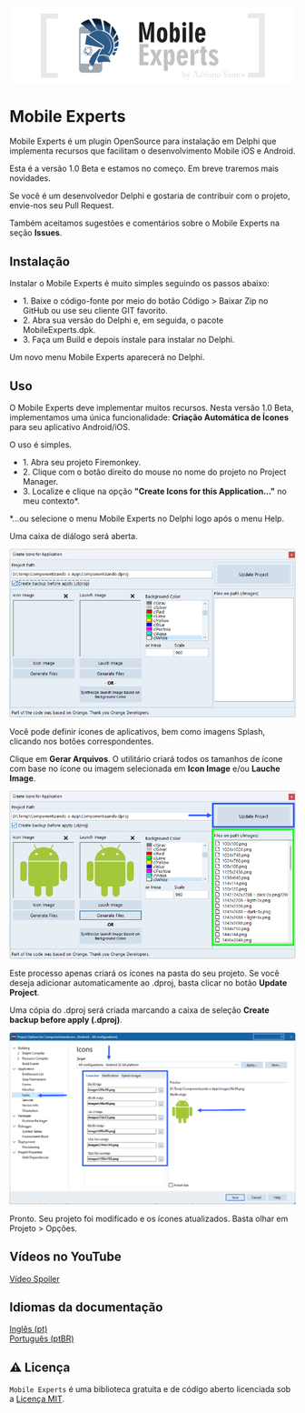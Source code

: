 <p align="center">
  <a href="https://github.com/adrianosantostreina/MobileExperts/blob/master/images/logo.png">
    <img alt="Mobile Experts" src="https://github.com/adrianosantostreina/MobileExperts/blob/master/images/logo.png">
  </a>  
</p>

# Mobile Experts
Mobile Experts é um plugin OpenSource para instalação em Delphi que implementa recursos que facilitam o desenvolvimento Mobile iOS e Android.

Esta é a versão 1.0 Beta e estamos no começo. Em breve traremos mais novidades.

Se você é um desenvolvedor Delphi e gostaria de contribuir com o projeto, envie-nos seu Pull Request.

Também aceitamos sugestões e comentários sobre o Mobile Experts na seção <b>Issues</b>.

## Instalação
Instalar o Mobile Experts é muito simples seguindo os passos abaixo:

<ul>
  <li>1. Baixe o código-fonte por meio do botão Código > Baixar Zip no GitHub ou use seu cliente GIT favorito.</li>
  <li>2. Abra sua versão do Delphi e, em seguida, o pacote MobileExperts.dpk.</li>
  <li>3. Faça um Build e depois instale para instalar no Delphi.</li>
</ul>

Um novo menu Mobile Experts aparecerá no Delphi.

## Uso
O Mobile Experts deve implementar muitos recursos. Nesta versão 1.0 Beta, implementamos uma única funcionalidade: <b>Criação Automática de Ícones</b> para seu aplicativo Android/iOS.

O uso é simples.

<ul>
   <li>1. Abra seu projeto Firemonkey.</li>
   <li>2. Clique com o botão direito do mouse no nome do projeto no Project Manager.</li>
   <li>3. Localize e clique na opção <b>"Create Icons for this Application..."</b> no meu contexto*.</li>
</ul>

*...ou selecione o menu Mobile Experts no Delphi logo após o menu Help.

Uma caixa de diálogo será aberta.</br>

<p align="center">
  <a href="https://github.com/adrianosantostreina/MobileExperts/blob/master/images/dialog_icons.png">
    <img alt="Mobile Experts" src="https://github.com/adrianosantostreina/MobileExperts/blob/master/images/dialog_icons.png">
  </a>
</p>

Você pode definir ícones de aplicativos, bem como imagens Splash, clicando nos botões correspondentes.

Clique em <b>Gerar Arquivos</b>.
O utilitário criará todos os tamanhos de ícone com base no ícone ou imagem selecionada em <b>Icon Image</b> e/ou <b>Lauche Image</b>.

<p align="center">
  <a href="https://github.com/adrianosantostreina/MobileExperts/blob/master/images/dialog_finish.png">
    <img alt="Mobile Experts" src="https://github.com/adrianosantostreina/MobileExperts/blob/master/images/dialog_finish.png">
  </a>
</p>

Este processo apenas criará os ícones na pasta do seu projeto.
Se você deseja adicionar automaticamente ao .dproj, basta clicar no botão <b>Update Project</b>.

Uma cópia do .dproj será criada marcando a caixa de seleção <b>Create backup before apply (.dproj)</b>.

<p align="center">
  <a href="https://github.com/adrianosantostreina/MobileExperts/blob/master/images/project_modify.png">
    <img alt="Mobile Experts" src="https://github.com/adrianosantostreina/MobileExperts/blob/master/images/project_modify.png">
  </a>
</p>

Pronto. Seu projeto foi modificado e os ícones atualizados. Basta olhar em Projeto > Opções.

## Vídeos no YouTube
[Vídeo Spoiler](https://youtu.be/hcCN8FkYE30?sub_confirmation=1)

## Idiomas da documentação
[Inglês (pt)](https://github.com/adrianosantostreina/MobileExperts/blob/master/README.md)<br>
[Português (ptBR)](https://github.com/adrianosantostreina/MobileExperts/blob/master/README-ptBR.md)<br>

## ⚠️ Licença
`Mobile Experts` é uma biblioteca gratuita e de código aberto licenciada sob a [Licença MIT](https://github.com/adrianosantostreina/MobileExperts/blob/master/LICENSE).